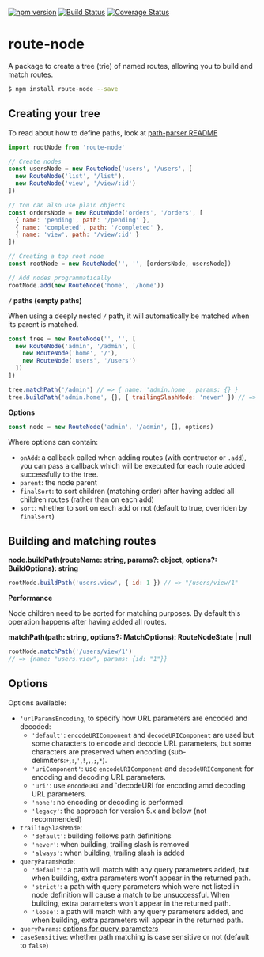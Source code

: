 [![npm version](https://badge.fury.io/js/route-node.svg)](http://badge.fury.io/js/route-node)
[![Build Status](https://travis-ci.org/troch/route-node.svg?branch=master)](https://travis-ci.org/troch/route-node)
[![Coverage Status](https://coveralls.io/repos/troch/route-node/badge.svg?branch=master)](https://coveralls.io/r/troch/route-node?branch=master)

# route-node

A package to create a tree (trie) of named routes, allowing you to build and match routes.

```sh
$ npm install route-node --save
```

## Creating your tree

To read about how to define paths, look at [path-parser README](https://www.npmjs.com/package/path-parser)

```javascript
import rootNode from 'route-node'

// Create nodes
const usersNode = new RouteNode('users', '/users', [
  new RouteNode('list', '/list'),
  new RouteNode('view', '/view/:id')
])

// You can also use plain objects
const ordersNode = new RouteNode('orders', '/orders', [
  { name: 'pending', path: '/pending' },
  { name: 'completed', path: '/completed' },
  { name: 'view', path: '/view/:id' }
])

// Creating a top root node
const rootNode = new RouteNode('', '', [ordersNode, usersNode])

// Add nodes programmatically
rootNode.add(new RouteNode('home', '/home'))
```

**`/` paths (empty paths)**

When using a deeply nested `/` path, it will automatically be matched when its parent is matched.

```js
const tree = new RouteNode('', '', [
  new RouteNode('admin', '/admin', [
    new RouteNode('home', '/'),
    new RouteNode('users', '/users')
  ])
])

tree.matchPath('/admin') // => { name: 'admin.home', params: {} }
tree.buildPath('admin.home', {}, { trailingSlashMode: 'never' }) // => '/admin'
```

**Options**

```js
const node = new RouteNode('admin', '/admin', [], options)
```

Where options can contain:

- `onAdd`: a callback called when adding routes (with contructor or `.add`), you can pass a callback which will be executed for each route added successfully to the tree.
- `parent`: the node parent
- `finalSort`: to sort children (matching order) after having added all children routes (rather than on each add)
- `sort`: whether to sort on each add or not (default to true, overriden by `finalSort`)

## Building and matching routes

**node.buildPath(routeName: string, params?: object, options?: BuildOptions): string**

```javascript
rootNode.buildPath('users.view', { id: 1 }) // => "/users/view/1"
```

**Performance**

Node children need to be sorted for matching purposes. By default this operation happens after having added all routes.

**matchPath(path: string, options?: MatchOptions): RouteNodeState | null**

```js
rootNode.matchPath('/users/view/1')
// => {name: "users.view", params: {id: "1"}}
```

## Options

Options available:

- `'urlParamsEncoding`, to specify how URL parameters are encoded and decoded:
  - `'default'`: `encodeURIComponent` and `decodeURIComponent` are used but some characters to encode and decode URL parameters, but some characters are preserved when encoding (sub-delimiters:`+`,`:`,`'`,`!`,`,`,`;`,`*`).
  - `'uriComponent'`: use `encodeURIComponent` and `decodeURIComponent`
    for encoding and decoding URL parameters.
  - `'uri'`: use `encodeURI` and `decodeURI for encoding amd decoding
    URL parameters.
  - `'none'`: no encoding or decoding is performed
  - `'legacy'`: the approach for version 5.x and below (not recommended)
- `trailingSlashMode`:
  - `'default'`: building follows path definitions
  - `'never'`: when building, trailing slash is removed
  - `'always'`: when building, trailing slash is added
- `queryParamsMode`:
  - `'default'`: a path will match with any query parameters added, but when building, extra parameters won't appear in the returned path.
  - `'strict'`: a path with query parameters which were not listed in node definition will cause a match to be unsuccessful. When building, extra parameters won't appear in the returned path.
  - `'loose'`: a path will match with any query parameters added, and when building, extra parameters will appear in the returned path.
- `queryParams`: [options for query parameters](https://github.com/troch/search-params#options)
- `caseSensitive`: whether path matching is case sensitive or not (default to `false`)
